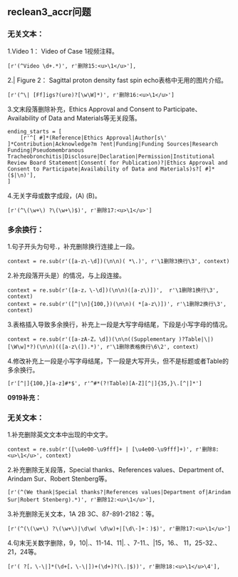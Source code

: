 ## reclean3_accr问题
### 无关文本：
1.Video 1： Video of Case 1视频注释。
```
[r'(^Video \d+.*)', r'删除15:<u>\1</u>'],
```

2.| Figure 2： Sagittal proton density fast spin echo表格中无用的图片介绍。
```
[r'(^\| [Ff]igs?(ure)?[\w\W]*)', r'删除16:<u>\1</u>']
```

3.文末段落删除补充，Ethics Approval and Consent to Participate、Availability of Data and Materials等无关段落。
```
ending_starts = [
    [r'^[ #]*(Reference|Ethics Approval|Author[s\' ]*Contribution|Acknowledge?m ?ent|Funding|Funding Sources|Research Funding|Pseudomembranous Tracheobronchitis|Disclosure|Declaration|Permission|Institutional Review Board Statement|Consent( for Publication)?|Ethics Approval and Consent to Participate|Availability of Data and Materials)s?[ #]*($|\n)'],
]
```

4.无关字母或数字成段，(A) (B)。
```
[r'(^\(\w+\) ?\(\w+\)$)', r'删除17:<u>\1</u>']
```

### 多余换行：
1.句子开头为句号.，补充删除换行连接上一段。
```
context = re.sub(r'([a-z\-\d])(\n\n)( *\.)', r'\1删除3换行\3', context)
```

2.补充段落开头是）的情况，与上段连接。
```
context = re.sub(r'([a-z，\-\d])(\n\n)([a-z\)])',  r'\1删除1换行\3', context)
context = re.sub(r'([^|\n]{100,})(\n\n)( *[a-z\)])', r'\1删除2换行\3', context)
```

3.表格插入导致多余换行，补充上一段是大写字母结尾，下段是小写字母的情况。
```
context = re.sub(r'([a-zA-Z，\d])(\n\n((Supplementary )?Table|\|) [\W\w]*?)(\n\n)(([a-z\(]).*)', r'\1删除表格换行\6\2', context)
```

4.修改补充上一段是小写字母结尾，下一段是大写开头，但不是标题或者Table的多余换行。
```
[r'[^|]{100,}[a-z]#*$', r'^#*(?!Table)[A-Z][^|]{35,}\.[^|]*']
```

**0919补充：**

### 无关文本：
1.补充删除英文文本中出现的中文字。
```
context = re.sub(r'([\u4e00-\u9fff]+ | [\u4e00-\u9fff]+)', r'删除8:<u>\1</u>', context)
```

2.补充删除无关段落，Special thanks、References values、Department of、Arindam Sur、Robert Stenberg等。
```
[r'(^(We thank|Special thanks?|References values|Department of|Arindam Sur|Robert Stenberg).*)', r'删除12:<u>\1</u>'],
```

3.补充删除无关文本，1A 2B 3C、87-891-2182：等。
```
[r'(^(\(\w+\) ?\(\w+\)|\d\w( \d\w)+|[\d\-]+：)$)', r'删除17:<u>\1</u>']
```

4.句末无关数字删除，9，10|.、11-14、11|. 、7-11.、|15，16.、 11，25-32.、21，24等。
```
[r'( ?[，\-\|]*(\d+[，\-\|])+(\d+)?(\.|$))', r'删除18:<u>\1</u>\4'],
```





